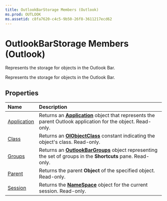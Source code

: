 ```yaml
---
title: OutlookBarStorage Members (Outlook)
ms.prod: OUTLOOK
ms.assetid: c8fa7620-c4c5-9b50-26f8-3611217ecd62
---
```



# OutlookBarStorage Members (Outlook)
Represents the storage for objects in the Outlook Bar.

Represents the storage for objects in the Outlook Bar.


## Properties



|**Name**|**Description**|
|:-----|:-----|
|[Application](outlookbarstorage-application-property-outlook.md)|Returns an  **[Application](application-object-outlook.md)** object that represents the parent Outlook application for the object. Read-only.|
|[Class](outlookbarstorage-class-property-outlook.md)|Returns an  **[OlObjectClass](olobjectclass-enumeration-outlook.md)** constant indicating the object's class. Read-only.|
|[Groups](outlookbarstorage-groups-property-outlook.md)|Returns an  **[OutlookBarGroups](outlookbargroups-object-outlook.md)** object representing the set of groups in the **Shortcuts** pane. Read-only.|
|[Parent](outlookbarstorage-parent-property-outlook.md)|Returns the parent  **Object** of the specified object. Read-only.|
|[Session](outlookbarstorage-session-property-outlook.md)|Returns the  **[NameSpace](namespace-object-outlook.md)** object for the current session. Read-only.|

